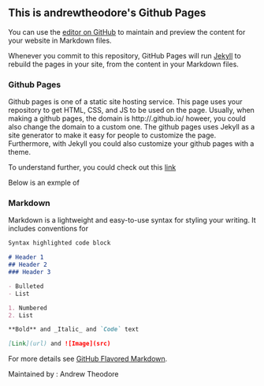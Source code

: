 ## This is andrewtheodore's Github Pages

You can use the [editor on GitHub](https://github.com/samuelsamosir27/os201/edit/master/README.md) to maintain and preview the content for your website in Markdown files.

Whenever you commit to this repository, GitHub Pages will run [Jekyll](https://jekyllrb.com/) to rebuild the pages in your site, from the content in your Markdown files.

### Github Pages
Github pages is one of a static site hosting service. This page uses your repository to get HTML, CSS, and JS to be used on the page. Usually, when making a github pages, the domain is http://<user>.github.io/<repo name> howeer, you could also change the domain to a custom one. The github pages uses Jekyll as a site generator to make it easy for people to customize the page. Furthermore, with Jekyll you could also customize your github pages with a theme.

To understand further, you could check out this [link](https://help.github.com/en/github/working-with-github-pages)

Below is an exmple of 

### Markdown

Markdown is a lightweight and easy-to-use syntax for styling your writing. It includes conventions for

```markdown
Syntax highlighted code block

# Header 1
## Header 2
### Header 3

- Bulleted
- List

1. Numbered
2. List

**Bold** and _Italic_ and `Code` text

[Link](url) and ![Image](src)
```

For more details see [GitHub Flavored Markdown](https://guides.github.com/features/mastering-markdown/).

Maintained by : Andrew Theodore
